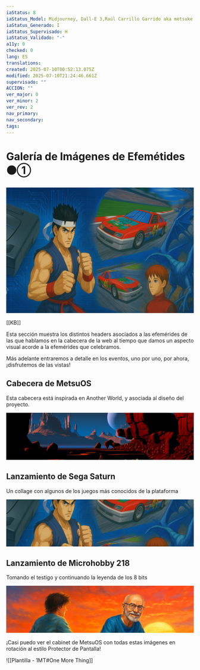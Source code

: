 ```yaml
---
iaStatus: 8
iaStatus_Model: Midjourney, Dall-E 3,Raúl Carrillo Garrido aka metsuke
iaStatus_Generado: I
iaStatus_Supervisado: H
iaStatus_Validado: "-"
a11y: 0
checked: 0
lang: ES
translations: 
created: 2025-07-10T00:52:13.075Z
modified: 2025-07-10T21:24:46.661Z
supervisado: ""
ACCION: ""
ver_major: 0
ver_minor: 2
ver_rev: 2
nav_primary: 
nav_secondary: 
tags:
---
```

# Galería de Imágenes de Efemétides  ⚫①

![Galeria de Cabeceras Lanzamiento Sega Saturn](_resources/1a4d003af2a27d2400d4f1e6ea49a102_MD5.jpeg)

[[KB]]

Esta sección muestra los distintos headers asociados a las efemérides de las que hablamos en la cabecera de la web al tiempo que damos un aspecto visual acorde a la efemérides que celebramos.

Más adelante entraremos a detalle en los eventos, uno por uno, por ahora, ¡disfrutemos de las vistas!
## Cabecera de MetsuOS

Esta cabecera está inspirada en Another World, y asociada al diseño del proyecto.

![HeaderMetsuOS](PublicBrain/_resources/3fbf14c681c41cd616a48bf74553a796_MD5.jpeg)
## Lanzamiento de Sega Saturn

Un collage con algunos de los juegos más conocidos de la plataforma

![HeaderLanzamientoSegaSaturn](PublicBrain/_resources/1a94d0a2680b966e8fbbba71cd81179c_MD5.jpeg)

## Lanzamiento de Microhobby 218

Tomando el testigo y continuando la leyenda de los 8 bits

![Header Lanzamiento de Microhobby 218](PublicBrain/_resources/06d9c68047c3520d56eef7592667e89d_MD5.jpeg)


¡Casi puedo ver el cabinet de MetsuOS con todas estas imágenes en rotación al estilo Protector de Pantalla!

![[Plantilla - 1MT#One More Thing]]